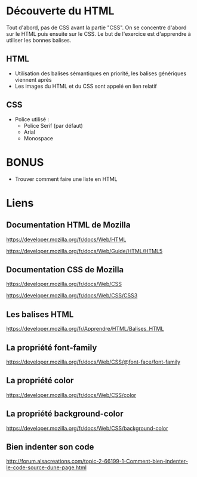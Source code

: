 # Découverte du HTML

Tout d'abord, pas de CSS avant la partie "CSS".
On se concentre d'abord sur le HTML puis ensuite sur le CSS.
Le but de l'exercice est d'apprendre à utiliser les bonnes balises.

## HTML
- Utilisation des balises sémantiques en priorité, les balises génériques viennent après
- Les images du HTML et du CSS sont appelé en lien relatif

## CSS
- Police utilisé :
    - Police Serif (par défaut)
    - Arial
    - Monospace

# BONUS

- Trouver comment faire une liste en HTML

# Liens

## Documentation HTML de Mozilla
https://developer.mozilla.org/fr/docs/Web/HTML

https://developer.mozilla.org/fr/docs/Web/Guide/HTML/HTML5

## Documentation CSS de Mozilla
https://developer.mozilla.org/fr/docs/Web/CSS

https://developer.mozilla.org/fr/docs/Web/CSS/CSS3

## Les balises HTML
https://developer.mozilla.org/fr/Apprendre/HTML/Balises_HTML

## La propriété font-family
https://developer.mozilla.org/fr/docs/Web/CSS/@font-face/font-family

## La propriété color
https://developer.mozilla.org/fr/docs/Web/CSS/color

## La propriété background-color
https://developer.mozilla.org/fr/docs/Web/CSS/background-color

## Bien indenter son code
http://forum.alsacreations.com/topic-2-66199-1-Comment-bien-indenter-le-code-source-dune-page.html

